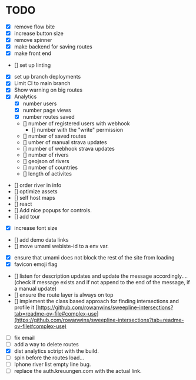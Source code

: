 # TODO

- [x] remove flow bite
- [x] increase button size
- [x] remove spinner
- [x] make backend for saving routes
- [x] make front end
- [] set up linting
- [x] set up branch deployments
- [x] Limit CI to main branch
- [x] Show warning on big routes
- [x] Analytics
  - [x] number users
  - [x] number page views
  - [x] number routes saved
  - [] number of registered users with webhook
    - [] number with the "write" permission
  - [] number of saved routes
  - [] umber of manual strava updates
  - [] number of webhook strava updates
  - [] number of rivers
  - [] geojson of rivers
  - [] number of countries
  - [] length of activites
- [] order river in info
- [] optimize assets
- [] self host maps
- [] react
- [] Add nice popups for controls.
- [] add tour
- [x] increase font size
- [] add demo data links
- [] move umami webiste-id to a env var.
- [x] ensure that umami does not block the rest of the site from loading
- [x] favicon emoji flag
- [] listen for description updates and update the message accordingly.... (check if message exists and if not append to the end of the message, if a manual update)
- [] ensure the route layer is always on top
- [] implement the class based approach for finding intersections and profile it [https://github.com/rowanwins/sweepline-intersections?tab=readme-ov-file#complex-use](https://github.com/rowanwins/sweepline-intersections?tab=readme-ov-file#complex-use)
- [ ] fix email
- [ ] add a way to delete routes
- [x] dist analytics sctript with the build.
- [ ] spin before the routes load...
- [ ] Iphone river list empty line bug.
- [ ] replace the auth.kreuungen.com with the actual link.
